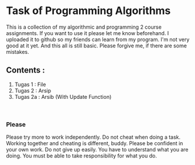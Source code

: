 # Task of Programming Algorithms
This is a collection of my algorithmic and programming 2 course assignments. 
If you want to use it please let me know beforehand. 
I uploaded it to github so my friends can learn from my program.
I'm not very good at it yet. And this all is still basic. Please forgive me, if there are some mistakes.
## Contents :<br>
1. Tugas 1 : File<br>
2. Tugas 2 : Arsip<br>
3. Tugas 2a : Arsib (With Update Function)
<br><br><br>
### Please
Please try more to work independently.
Do not cheat when doing a task.
Working together and cheating is different, buddy.
Please be confident in your own work. Do not give up easily.
You have to understand what you are doing.
You must be able to take responsibility for what you do.
